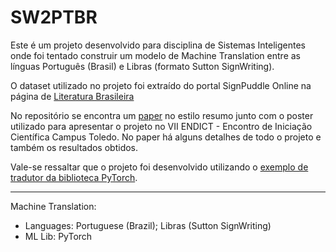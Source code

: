 # SW2PTBR

Este é um projeto desenvolvido para disciplina de Sistemas Inteligentes onde foi tentado construir um modelo de Machine Translation entre as línguas Português (Brasil) e Libras (formato Sutton SignWriting).

O dataset utilizado no projeto foi extraído do portal SignPuddle Online na página de [Literatura Brasileira](https://www.signbank.org/signpuddle2.0/index.php?ui=12&sgn=114)

No repositório se encontra um [paper](paper.pdf) no estilo resumo junto com o poster utilizado para apresentar o projeto no VII ENDICT - Encontro de Iniciação Científica Campus Toledo. No paper há alguns detalhes de todo o projeto e também os resultados obtidos.

Vale-se ressaltar que o projeto foi desenvolvido utilizando o [exemplo de tradutor da biblioteca PyTorch](https://pytorch.org/tutorials/intermediate/seq2seq_translation_tutorial.html).

***
Machine Translation:
- Languages: Portuguese (Brazil); Libras (Sutton SignWriting)
- ML Lib: PyTorch